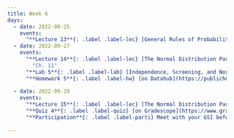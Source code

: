 ```yaml
---
title: Week 6
days:
  - date: 2022-09-25
    events:
      "**Lecture 13**{: .label .label-lec} [General Rules of Probability cont.](https://ph142-ucb.github.io/fa23/src/lec/Lec13_moreProbNotes.pdf) and [Supplemental Materials](https://ph142-ucb.github.io/fa23/src/lec/Lec13_SupplementalMatProbRules.pdf) [(Recording)](https://berkeley.zoom.us/rec/share/sF2uQLonyA0F2StfD_E-DqeITOGOyM--KHwu1ERRWJJ7InyqXBz5Af-v6Lh9VELN.9s9MzY0Pa-3d55GR)":
  - date: 2022-09-27
    events:
      "**Lecture 14**{: .label .label-lec} [The Normal Distribution Part I](https://ph142-ucb.github.io/fa23/src/lec/Lec14_Normal-distn.pdf) [(Recording)](https://berkeley.zoom.us/rec/share/eWkvEuyKSN95Ir_-UQFVDlxNZfhTAUAsof3vkMqdtiMEh_YY4X3GuPlVymrqUuuh.lb745m3-Kt48lf9U) ": 
        "Ch. 11"
      "**Lab 5**{: .label .label-lab} [Independence, Screening, and Normal Distribution](https://publichealth.datahub.berkeley.edu/hub/user-redirect/git-pull?repo=https%3A%2F%2Fgithub.com%2Fph142-ucb%2Fph142-fa23&urlpath=rstudio%2F&branch=main) (Due Sept 29th)":
      "**Homework 5**{: .label .label-hw} [on Datahub](https://publichealth.datahub.berkeley.edu/hub/user-redirect/git-pull?repo=https%3A%2F%2Fgithub.com%2Fph142-ucb%2Fph142-fa23&urlpath=rstudio%2F&branch=main)":
      
  - date: 2022-09-29
    events:
      "**Lecture 15**{: .label .label-lec} [The Normal Distribution Part II](https://ph142-ucb.github.io/fa23/src/lec/Lec15_Normal-distn-II.pdf) [(Recording)](https://berkeley.zoom.us/rec/share/7pjx6PrxPD1FgsjGHvupVdRSlIwB7oGrQVzylE9EhTH6TaKUifGu6jOtPpM_hdXq.xEcoK_gS-LJzCn9b)":
      "**Quiz 4**{: .label .label-quiz} [on Gradescope](https://www.gradescope.com/courses/575069) (Open 24hr, Due Sept. 29th, 5 PM PST)":
      "**Participation**{: .label .label-parti} Meet with your GSI before submitting Part I ":
      
---
```


